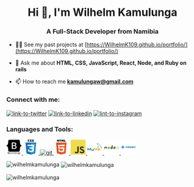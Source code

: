 <h1 align="center">Hi 👋, I'm Wilhelm Kamulunga</h1>
<h3 align="center">A Full-Stack Developer from Namibia</h3>

- 👨‍💻 See my past projects at [https://WilhelmK109.github.io/portfolio/](https://WilhelmK109.github.io/portfolio/)

- 💬 Ask me about **HTML, CSS, JavaScript, React, Node, and Ruby on rails**

- 📫 How to reach me **kamulungaw@gmail.com**

<h3 align="left">Connect with me:</h3>
<p align="left">
<a href="https://twitter.com/ActiveK7" target="blank"><img align="center" src="https://raw.githubusercontent.com/rahuldkjain/github-profile-readme-generator/master/src/images/icons/Social/twitter.svg" alt="link-to-twitter" height="30" width="40" /></a>
<a href="https://www.linkedin.com/in/wilhelm-kamulunga-613675114/" target="blank"><img align="center" src="https://raw.githubusercontent.com/rahuldkjain/github-profile-readme-generator/master/src/images/icons/Social/linked-in-alt.svg" alt="link-to-linkedin" height="30" width="40" /></a>
<a href="https://www.instagram.com/activek2021/" target="blank"><img align="center" src="https://raw.githubusercontent.com/rahuldkjain/github-profile-readme-generator/master/src/images/icons/Social/instagram.svg" alt="lint-to-instagram" height="30" width="40" /></a>
</p>

<h3 align="left">Languages and Tools:</h3>
<p align="left"><a href="https://getbootstrap.com" target="_blank" rel="noreferrer"> <img src="https://raw.githubusercontent.com/devicons/devicon/master/icons/bootstrap/bootstrap-plain-wordmark.svg" alt="bootstrap" width="40" height="40"/> </a> <a href="https://www.w3schools.com/css/" target="_blank" rel="noreferrer"> <img src="https://raw.githubusercontent.com/devicons/devicon/master/icons/css3/css3-original-wordmark.svg" alt="css3" width="40" height="40"/> </a> <a href="https://git-scm.com/" target="_blank" rel="noreferrer"> <img src="https://www.vectorlogo.zone/logos/git-scm/git-scm-icon.svg" alt="git" width="40" height="40"/> </a> <a href="https://www.w3.org/html/" target="_blank" rel="noreferrer"> <img src="https://raw.githubusercontent.com/devicons/devicon/master/icons/html5/html5-original-wordmark.svg" alt="html5" width="40" height="40"/> </a> <a href="https://developer.mozilla.org/en-US/docs/Web/JavaScript" target="_blank" rel="noreferrer"> <img src="https://raw.githubusercontent.com/devicons/devicon/master/icons/javascript/javascript-original.svg" alt="javascript" width="40" height="40"/> </a> <a href="https://www.mysql.com/" target="_blank" rel="noreferrer"> <img src="https://raw.githubusercontent.com/devicons/devicon/master/icons/mysql/mysql-original-wordmark.svg" alt="mysql" width="40" height="40"/> </a> <a href="https://nodejs.org" target="_blank" rel="noreferrer"> <img src="https://raw.githubusercontent.com/devicons/devicon/master/icons/nodejs/nodejs-original-wordmark.svg" alt="nodejs" width="40" height="40"/> </a> <a href="https://webpack.js.org" target="_blank" rel="noreferrer"> <img src="https://raw.githubusercontent.com/devicons/devicon/d00d0969292a6569d45b06d3f350f463a0107b0d/icons/webpack/webpack-original-wordmark.svg" alt="webpack" width="40" height="40"/> </a> </p>

<p><img align="left" src="https://github-readme-stats.vercel.app/api/top-langs?username=WilhelmK109&show_icons=true&locale=en&layout=compact" alt="wilhelmkamulunga" /></p>

<p>&nbsp;<img align="center" src="https://github-readme-stats.vercel.app/api?username=WilhelmK109&show_icons=true&locale=en" alt="wilhelmkamulunga" /></p>

<p><img align="center" src="https://github-readme-streak-stats.herokuapp.com/?user=WilhelmK109&" alt="wilhelmkamulunga" /></p>
